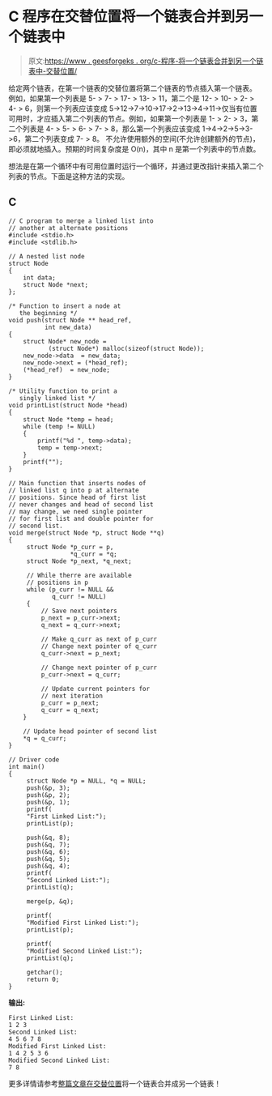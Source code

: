 # C 程序在交替位置将一个链表合并到另一个链表中

> 原文:[https://www . geesforgeks . org/c-程序-将一个链表合并到另一个链表中-交替位置/](https://www.geeksforgeeks.org/c-program-to-merge-a-linked-list-into-another-linked-list-at-alternate-positions/)

给定两个链表，在第一个链表的交替位置将第二个链表的节点插入第一个链表。
例如，如果第一个列表是 5- > 7- > 17- > 13- > 11，第二个是 12- > 10- > 2- > 4- > 6，则第一个列表应该变成 5->12->7->10->17->2->13->4->11->仅当有位置可用时，才应插入第二个列表的节点。例如，如果第一个列表是 1- > 2- > 3，第二个列表是 4- > 5- > 6- > 7- > 8，那么第一个列表应该变成 1->4->2->5->3->6，第二个列表变成 7- > 8。
不允许使用额外的空间(不允许创建额外的节点)，即必须就地插入。预期的时间复杂度是 O(n)，其中 n 是第一个列表中的节点数。

想法是在第一个循环中有可用位置时运行一个循环，并通过更改指针来插入第二个列表的节点。下面是这种方法的实现。

## C

```
// C program to merge a linked list into 
// another at alternate positions
#include <stdio.h>
#include <stdlib.h>

// A nested list node
struct Node
{
    int data;
    struct Node *next;
};

/* Function to insert a node at 
   the beginning */
void push(struct Node ** head_ref, 
          int new_data)
{
    struct Node* new_node = 
           (struct Node*) malloc(sizeof(struct Node));
    new_node->data  = new_data;
    new_node->next = (*head_ref);
    (*head_ref)  = new_node;
}

/* Utility function to print a 
   singly linked list */
void printList(struct Node *head)
{
    struct Node *temp = head;
    while (temp != NULL)
    {
        printf("%d ", temp->data);
        temp = temp->next;
    }
    printf("");
}

// Main function that inserts nodes of 
// linked list q into p at alternate 
// positions. Since head of first list 
// never changes and head of second list  
// may change, we need single pointer
// for first list and double pointer for 
// second list.
void merge(struct Node *p, struct Node **q)
{
     struct Node *p_curr = p, 
                 *q_curr = *q;
     struct Node *p_next, *q_next;

     // While therre are available 
     // positions in p
     while (p_curr != NULL && 
            q_curr != NULL)
     {
         // Save next pointers
         p_next = p_curr->next;
         q_next = q_curr->next;

         // Make q_curr as next of p_curr
         // Change next pointer of q_curr
         q_curr->next = p_next;  

         // Change next pointer of p_curr
         p_curr->next = q_curr;  

         // Update current pointers for 
         // next iteration
         p_curr = p_next;
         q_curr = q_next;
    }

    // Update head pointer of second list
    *q = q_curr; 
}

// Driver code
int main()
{
     struct Node *p = NULL, *q = NULL;
     push(&p, 3);
     push(&p, 2);
     push(&p, 1);
     printf(
     "First Linked List:");
     printList(p);

     push(&q, 8);
     push(&q, 7);
     push(&q, 6);
     push(&q, 5);
     push(&q, 4);
     printf(
     "Second Linked List:");
     printList(q);

     merge(p, &q);

     printf(
     "Modified First Linked List:");
     printList(p);

     printf(
     "Modified Second Linked List:");
     printList(q);

     getchar();
     return 0;
}
```

**输出:**

```
First Linked List:
1 2 3
Second Linked List:
4 5 6 7 8
Modified First Linked List:
1 4 2 5 3 6
Modified Second Linked List:
7 8 
```

更多详情请参考[整篇文章在交替位置](https://www.geeksforgeeks.org/merge-a-linked-list-into-another-linked-list-at-alternate-positions/)将一个链表合并成另一个链表！